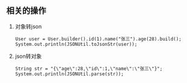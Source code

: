 ## 相关的操作
1. 对象转json
    ```
    User user = User.builder().id(1).name("张三").age(28).build();
    System.out.println(JSONUtil.toJsonStr(user));
    ```
2. json转对象
    ```
    String str = "{\"age\":28,\"id\":1,\"name\":\"张三\"}";
    System.out.println(JSONUtil.parse(str));
    ```